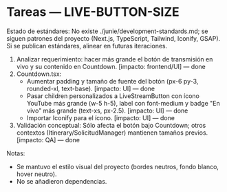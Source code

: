 # Tareas — LIVE-BUTTON-SIZE

Estado de estándares: No existe ./junie/development-standards.md; se siguen patrones del proyecto (Next.js, TypeScript, Tailwind, Iconify, GSAP). Si se publican estándares, alinear en futuras iteraciones.

1. Analizar requerimiento: hacer más grande el botón de transmisión en vivo y su contenido en Countdown. [impacto: frontend/UI] — done
2. Countdown.tsx:
   - Aumentar padding y tamaño de fuente del botón (px-6 py-3, rounded-xl, text-base). [impacto: UI] — done
   - Pasar children personalizados a LiveStreamButton con ícono YouTube más grande (w-5 h-5), label con font-medium y badge "En vivo" más grande (text-xs, px-2.5). [impacto: UI] — done
   - Importar Iconify para el ícono. [impacto: UI] — done
3. Validación conceptual: Sólo afecta el botón bajo Countdown; otros contextos (Itinerary/SolicitudManager) mantienen tamaños previos. [impacto: QA] — done

Notas:
- Se mantuvo el estilo visual del proyecto (bordes neutros, fondo blanco, hover neutro).
- No se añadieron dependencias.
